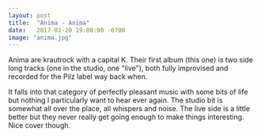 ```yaml
---
layout: post
title:  "Anima - Anima"
date:   2017-02-20 19:00:00 -0700
image: "anima.jpg"
---
```


Anima are krautrock with a capital K. Their first album (this one) is two side
long tracks (one in the studio, one "live"), both fully improvised and recorded
for the Pilz label way back when.

It falls into that category of perfectly pleasant music with some bits of
life but nothing I particularly want to hear ever again. The studio bit is somewhat
all over the place, all whispers and noise. The live side is a little better but
they never really get going enough to make things interesting. Nice cover
though.
